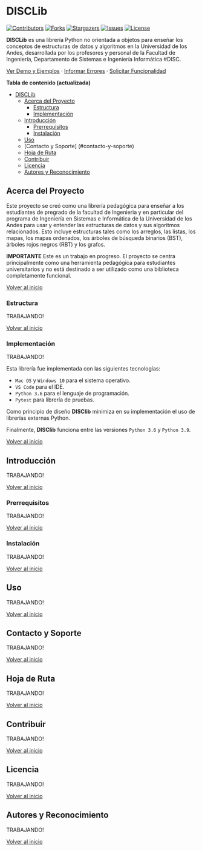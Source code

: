 ﻿# DISCLib
<!-- based on the repo from 
https://github.com/othneildrew/Best-README-Template

<!--
*** I'm using markdown "reference style" links for readability.
*** Reference links are enclosed in brackets [ ] instead of parentheses ( ).
*** See the bottom of this document for the declaration of the reference variables
*** for contributors-url, forks-url, etc. This is an optional, concise syntax you may use.
*** https://www.markdownguide.org/basic-syntax/#reference-style-links
-->

<!-- PROJECT SHIELDS -->
[![Contributors][contributors-shield]][contributors-url]
[![Forks][forks-shield]][forks-url]
[![Stargazers][stars-shield]][stars-url]
[![Issues][issues-shield]][issues-url]
[![License][license-shield]][license-url]

**DISCLib** es una librería Python no orientada a objetos para enseñar los conceptos de estructuras de datos y algoritmos en la Universidad de los Andes, desarrollada por los profesores y personal de la Facultad de Ingeniería, Departamento de Sistemas e Ingeniería Informática #DISC.

[Ver Demo y Ejemplos][demo-url] · [Informar Errores][bugs-url] · [Solicitar Funcionalidad][issues-url]

<!-- PROJECT CONTENT -->
**Tabla de contenido (actualizada)**
- [DISCLib](#disclib)
  - [Acerca del Proyecto](#acerca-del-proyecto)
    - [Estructura](#estructura)
    - [Implementación](#implementación)
  - [Introducción](#introducción)
    - [Prerrequisitos](#prerrequisitos)
    - [Instalación](#instalación)
  - [Uso](#uso)
  - [Contacto y Soporte] (#contacto-y-soporte)
  - [Hoja de Ruta](#hoja-de-ruta)
  - [Contribuir](#contribuir)
  - [Licencia](#licencia)
  - [Autores y Reconocimiento](#autores-y-reconocimiento)

<!-- ABOUT THE PROJECT -->
## Acerca del Proyecto

Este proyecto se creó como una librería pedagógica para enseñar a los estudiantes de pregrado de la facultad de Ingenieria y en particular del programa de Ingeniería en Sistemas e Informática de la Universidad de los Andes para usar y entender las estructuras de datos y sus algoritmos relacionados. Esto incluye estructuras tales como los arreglos, las listas, los mapas, los mapas ordenados, los árboles de búsqueda binarios (BST), árboles rojos negros (RBT) y los grafos.

**IMPORTANTE** Este es un trabajo en progreso. El proyecto se centra principalmente como una herramienta pedagógica para estudiantes universitarios y no está destinado a ser utilizado como una biblioteca completamente funcional.

[Volver al inicio](#disclib)

### Estructura
<!-- #TODO to translate -->
TRABAJANDO!
<!-- 
The project is divided into four main parts:
1. [DISClib](./DISClib) Root folder with the library implementation.
    1. [ADT](./DISClib/ADT) Folder with the main Abstract Data Types (ADT) implemented in the library.
        1. [List](./DISClib/ADT/list.py) Script implementing the ADT Lists in the library, configurable by Array List, Single Linked List and Double Linked List structures.
        2. [Queue](./DISClib/ADT/queue.py) Script implementing the ADT queue based in the ADT List.
        3. [Stack](./DISClib/ADT/stack.py) Script implementing the ADT stack based in the ADT List.
        4. [Map](./DISClib/ADT/map.py) Script implementing the ADT Map using Hash Tables as data structures, configurable by collision handling method to Linear Probing and Separate Chaining.
        5. [Ordered Map](./DISClib/ADT/orderedmap.py) Script implementing the ADT Ordered Maps using binary trees as data structures, configurable to Binary Search Trees (BST) and Red Black Tree (RBT).
        6. [MinPQ](./DISClib/ADT/minpq.py) Script implementing the ADT Min Priority Queue using heap data structures.
        7. [Indexed MinPQ](./DISClib/ADT/indexminpq.py) Script implementing the ADT Indexed Min Priority Queue using heap data structures.
        8. [Graph](./DISClib/ADT/graph.py) Script implementing the ADT Graph using adjacency lists as data structures.

    2. [Algorithms](./DISClib/Algorithms) Folder with the main algorithms implemented to handle the ADTs.
        1. [Graphs](./DISClib/Algorithms/Graphs) Folder with the algorithms to handle the ADT Graph.
            1. [DFS](./DISClib/Algorithms/Graphs/dfs.py) Script implementing the Depth First Search (DFS) algorithm.
            2. [BFS](./DISClib/Algorithms/Graphs/bfs.py) Script implementing the Breath First Search (BFS) algorithm.
            3. [DFO](./DISClib/Algorithms/Graphs/dfo.py) Script implementing the Depth First Order (DFO) topological sorting algorithm.
            4. [Cycles](./DISClib/Algorithms/Graphs/cycles.py) Script implementing the Cycle Detection algorithm.
            5. [SCC](./DISClib/Algorithms/Graphs/scc.py) Script implementing the Strongly Connected Components (SCC) algorithm.
            6. [Prim](./DISClib/Algorithms/Graphs/prim.py) Script implementing the Prim's algorithm.
            7. [Dijkstra](./DISClib/Algorithms/Graphs/dijkstra.py) Script implementing the Dijkstra's algorithm.
            8. [Bellman-Ford](./DISClib/Algorithms/Graphs/bellmanford.py) Script implementing the Bellman-Ford algorithm.
        2. [Sorting](./DISClib/Algorithms/Sorting) Folder with the algorithms implementing sorting for the ADT List.
            1. [Selection Sort](./DISClib/Algorithms/Sorting/selectionsort.py) Script implementing the Selection Sort algorithm.
            2. [Insertion Sort](./DISClib/Algorithms/Sorting/insertionsort.py) Script implementing the Insertion Sort algorithm.
            3. [Shell Sort](./DISClib/Algorithms/Sorting/shellsort.py) Script implementing the Shell Sort algorithm.
            4. [Merge Sort](./DISClib/Algorithms/Sorting/mergesort.py) Script implementing the Merge Sort algorithm.
            5. [Quick Sort](./DISClib/Algorithms/Sorting/quicksort.py) Script implementing the Quick Sort algorithm.
        3. [Trees](./DISClib/Algorithms/Trees) Folder with the algorithms to handle the ADT Trees.
            1. [Traversal](./DISClib/Algorithms/Trees/traversal.py) Script implementing the Transversal algorithm for binary trees, it includes the preorder, inorder and postorder structure walkthrough.

    3. [Data Structures](./DISClib/DataStructures) Folder with the main data structures implemented to support the ADTs in the library.
        1. [Array List](./DISClib/DataStructures/arraylist.py) Script implementing the Array List data structure.
        2. [Single Linked List](./DISClib/DataStructures/singlelinkedlist.py) Script implementing the Single Linked List data structure.
        3. [Double Linked List](./DISClib/DataStructures/doublelinkedlist.py) Script implementing the Double Linked List data structure.
        4. [Heap](./DISClib/DataStructures/heap.py) Script implementing the Heap data structure.
        5. [Indexed Heap](./DISClib/DataStructures/indexheap.py) Script implementing the Indexed Heap data structure.
        6. [Indexed MinPQ Node](./DISClib/DataStructures/iminpqnode.py) Script implementing the Indexed MinPQ Node data structure to support the Indexed Heap implementation.
        7. [Separate Chaining Hash Table](./DISClib/DataStructures/chaininghashtable.py) Script implementing the Separate Chaining Hash Table data structure.
        8. [Linear Probing Hash Table](./DISClib/DataStructures/probehashtable.py) Script implementing the Linear Probing Hash Table data structure.
        9. [Map Entry](./DISClib/DataStructures/mapentry.py) Script implementing the Map Entry data structure to support the Hash Table implementation.
        10. [Binary Searhc Tree (BST)](./DISClib/DataStructures/bst.py) Script implementing the Binary Search Tree (BST) data structure for the ADT Ordered Map.
        11. [BST Node](./DISClib/DataStructures/bstnode.py) Script implementing the BST Node data structure to support the Binary Search Tree (BST) implementation.
        12. [Red Black Tree (RBT)](./DISClib/DataStructures/rbt.py) Script implementing the Red Black Tree (RBT) data structure for the ADT Ordered Map.
        13. [RBT Node](./DISClib/DataStructures/rbtnode.py) Script implementing the RBT Node data structure to support the Red Black Tree (RBT) implementation.
        14. [Adjacency List](./DISClib/DataStructures/adjlist.py) Script implementing the Adjacency List data structure for ADT Graph.
        15. [Edge](./DISClib/DataStructures/edge.py) Script implementing the Edge data structure to support the Graph's Adjacency List implementation.


    4. [Utils](./DISClib/Utils) Folder with the main utilities implemented to support the ADTs in the library.
        1. [Error Handling](./DISClib/Utils/error.py) Script implementing the Error Handling utility for all the libraries.

2. [Test](./Test) Folder with the tests for the library.
    1. [List](./Test/list) Scripts to test the ADT Lists.
    2. [Queue](./Test/queue) Scripts to test the ADT Queue.
    3. [Stack](./Test/stack) Scripts to test the ADT Stack.
    4. [Map](./Test/map) Scripts to test the ADT Map.
    5. [Ordered Map](./Test/orderedmap) Scripts to test the ADT Ordered Map.
    6. [Binary Search Tree](./Test/bst) Scripts to test the ADT Binary Search Tree.
    7. [MinPQ](./Test/minpq) Scripts to test the ADT Min Priority Queue.
    8. [Graph](./Test/graph) Scripts to test the ADT Graph.

**NOTE:** the `config.py` scripts in the API are used to configure library's  build path and allows the Python interpreter to find the relative path in any condition. -->

<!-- 
#ISIS1225 - Librerias de soporte

Este proyecto contiene los Tipos abstractos de datos, estructuras de datos y algoritmos requeridos por el curso ISIS1225-Estructuras de Datos y Algoritmos

-Lib
Este directorio contiene todo el código de base que se entrega para el funcionamiento del curso.  Dentro de este directorio encuentran:
    |-- ADT:  Directorio con los Tipos Abstractos de Datos del curso
    |--DataStructures: Directorio con todas las estructuras de datos y archivos auxiliares para su     correcto funcionamiento
    |--Algorithms: Implementación de los algoritmos vistos en el curso (por ejemplo algoritmos de ordenamiento)
    |-- Utils: Funciones auxiliares para el funcionamiento de los TADs y estructuras de datos
-Test
Este directorio contiene las pruebas realizadas a los TADs, Estructuras de Datos y Algoritmos. -->

[Volver al inicio](#disclib)

### Implementación
<!-- #TODO to translate -->
TRABAJANDO!

Esta librería fue implementada con las siguientes tecnologías:
  * `Mac OS` y `Windows 10` para el sistema operativo.
  * `VS Code` para el IDE.
  * `Python 3.6` para el lenguaje de programación.
  * `Pytest` para librería de pruebas.

Como principio de diseño **DISClib** minimiza en su implementación el uso de librerías externas Python.

Finalmente, **DISClib** funciona entre las versiones `Python 3.6` y `Python 3.9`.

[Volver al inicio](#disclib)

<!-- GETTING STARTED -->
## Introducción
<!-- #TODO to translate -->
TRABAJANDO!

<!-- This section contains the steps to get started with the library. As is the case with any other library, you need to install the library and then import it in your project.

As the library is not Object Oriented, you need to import the library in your project as a module using the following steps: -->

<!-- This is an example of how you may give instructions on setting up your project locally.
To get a local copy up and running follow these simple example steps. -->
[Volver al inicio](#disclib)

### Prerrequisitos
<!-- #TODO to translate -->
TRABAJANDO!

<!-- As a design principle **DISClib** minimize the use of Python external libraries in its implementation.

To execute the tests in the `Test` folder, you need to install the `Pytest` package.

  ```bash
  pip install pytest
  ``` -->

<!-- This is an example of how to list things you need to use the software and how to install them.

* npm

  ```sh
  npm install npm@latest -g
  ``` -->
[Volver al inicio](#disclib)

### Instalación
<!-- #TODO to translate -->
TRABAJANDO!

<!-- For the moment the **DISClib** is available as a local dependency in your project. To install it you can follow the next steps:

1. Create a new project folder.
2. Clone the repo with the command:

   ```sh
   git clone https://github.com/ISIS1225DEVS/ISIS1225-Lib.git
   ```

3. Move the **DISClib** folder to the project folder.
4. Create a new Python file in the project folder.
5. Import the necessary **DISClib** ADT modules into your project with the command:

   ```python
    from DISClib.ADT import list as lt
    from DISClib.ADT import map as mp
   ```

6. Start coding! -->

<!-- 3. Install NPM packages

   ```sh
   npm install
   ```

4. Enter your API in `config.js`

   ```js
   const API_KEY = 'ENTER YOUR API';
   ``` -->

[Volver al inicio](#disclib)

<!-- USAGE EXAMPLES -->
## Uso
<!-- #TODO to translate -->
TRABAJANDO!

<!-- DISCLib is a library that provides a set of ADT's to support the development and use of algorithms. Its intended as a teaching tool in the course [ISIS1225-Estructuras de Datos y Algoritmos][uniandes-url].

To check the laboratories repositories, go to the following links:

  * [ISIS1225-SampleMVC][sample-mvc-url] MVC introduction laboratory.
  * [ISIS1225-SampleConflicts][sample-conflicts-url] GitHub conflicts managment laboratory.
  * [ISIS1225-SampleList][sample-list-url] ADT List laboratory.
  * [ISIS1225-SampleSorts][sample-sort-url] ADT List sorting algorithms laboratory.
  * [ISIS1225-sampleMap][sample-map-url] ADT Map laboratory.
  * [ISIS1225-SampleCollision][sample-collision-url] ADT Ordered Map laboratory.
  * [ISIS1225-SampleTree][sample-tree-url] ADT Ordered Map (BST and RBT) laboratory.
  * [ISIS1225-sampleGraph][sample-graph-url] ADT Graph laboratory.
  * [ISIS1225-SampleAlgorithm][sample-algorithm-url] ADT Graph algorithms laboratory. -->

<!-- Use this space to show useful examples of how a project can be used. Additional screenshots, code examples and demos work well in this space. You may also link to more resources. -->

[Volver al inicio](#disclib)

<!-- CONTACT -->
## Contacto y Soporte
<!-- #TODO to translate -->
TRABAJANDO!

<!-- For further information and contact, use the following links:

  * Official Repository [DISClib][disclib-url].
  * Repository for [Demo y Ejemplos][demo-url].
  
If you require further information, please contact us [via this email](mailto:isis1225@uniandes.edu.co) -->

[Volver al inicio](#disclib)

<!-- ROADMAP -->
## Hoja de Ruta
<!-- #TODO to translate -->
TRABAJANDO!
<!-- 
The Road so far lead us to complete the following features:

* [ ] To include examples for all modules in the repository [Demo y Ejemplos][demo-url].
* [ ] To clean some code and make it more readable.
* [ ] To standarize the functions and variables names throughout the library.
* [ ] To improve the library the documentation.
* [ ] To implement the Adjacency Matrix data structure for the ADT Graph.

See the [open issues](https://github.com/ISIS1225DEVS/ISIS1225-Lib/issues) for a full list of proposed features (and known issues). -->

[Volver al inicio](#disclib)

<!-- CONTRIBUTING -->
## Contribuir
<!-- #TODO to translate -->
TRABAJANDO!

<!-- 
Contributions are what make the open source community such an amazing place to learn, inspire, and create. Any contributions you make are **greatly appreciated**.

If you have a suggestion that would make this better, please fork the repo and create a pull request. You can also simply open an issue with the tag "enhancement".
Don't forget to give the project a star! Thanks again!

1. Fork the Project
2. Create your Feature Branch (`git checkout -b feature/AmazingFeature`)
3. Commit your Changes (`git commit -m 'Add some AmazingFeature'`)
4. Push to the Branch (`git push origin feature/AmazingFeature`)
5. Open a Pull Request -->

[Volver al inicio](#disclib)

<!-- LICENSE -->
## Licencia
<!-- #TODO to translate -->
TRABAJANDO!

<!-- Copyright 2020, Departamento de sistemas y Computación, Universidad de Los Andes.
Developed for the class _"ISIS1225 - Estructuras de Datos y Algoritmos"_ or _"ISIS1225 - Data Structure and Algorithms"_ in english.

This program is free software: you can redistribute it and/or modify it under the terms of the GNU General Public License as published by the Free Software Foundation, either version 3 of the License, or (at your option) any later version.

This program is distributed in the hope that it will be useful, but WITHOUT ANY WARRANTY; without even the implied warranty of MERCHANTABILITY or FITNESS FOR A PARTICULAR PURPOSE. See the [GNU General Public License](LICENSE) for more information go to [GNU ORG][gnu-url]. -->

[Volver al inicio](#disclib)

<!-- ACKNOWLEDGMENTS -->
## Autores y Reconocimiento
<!-- #TODO to translate -->
TRABAJANDO!

<!-- * [Dario Correal][dariocorreal-url] is the original author and main developer of the library.
* [Santiago Arteaga][phillipus85-url] is a contributor and repository administrator. 
* [Luis Florez][le99-url] is a contributor and developed examples and tutorials for the library. -->

[Volver al inicio](#disclib)

<!-- MARKDOWN LINKS & IMAGES -->
<!-- https://www.markdownguide.org/basic-syntax/#reference-style-links -->
[contributors-shield]: https://img.shields.io/github/contributors/ISIS1225DEVS/ISIS1225-Lib.svg?style=for-the-badge
[contributors-url]: https://github.com/ISIS1225DEVS/ISIS1225-Lib/graphs/contributors
[forks-shield]: https://img.shields.io/github/forks/ISIS1225DEVS/ISIS1225-Lib.svg?style=for-the-badge
[forks-url]: https://github.com/ISIS1225DEVS/ISIS1225-Lib/network/members
[stars-shield]: https://img.shields.io/github/stars/ISIS1225DEVS/ISIS1225-Lib.svg?style=for-the-badge
[stars-url]: https://github.com/ISIS1225DEVS/ISIS1225-Lib/stargazers
[issues-shield]: https://img.shields.io/github/issues/ISIS1225DEVS/ISIS1225-Lib.svg?style=for-the-badge
[issues-url]: https://github.com/ISIS1225DEVS/ISIS1225-Lib/issues
[license-shield]: https://img.shields.io/badge/License-GPLv3-blue.svg?style=for-the-badge
[license-url]: https://github.com/ISIS1225DEVS/ISIS1225-Lib/blob/master/LICENSE
<!-- [linkedin-shield]: https://img.shields.io/badge/-LinkedIn-black.svg?style=for-the-badge&logo=linkedin&colorB=555
[linkedin-url]: https://linkedin.com/in/linkedin_username
[product-screenshot]: images/screenshot.png -->
[uniandes-url]: https://cursos.virtual.uniandes.edu.co/isis1225/
[organization-url]: https://github.com/ISIS1225DEVS/
[disclib-url]: https://github.com/ISIS1225DEVS/ISIS1225-Lib
[demo-url]: https://github.com/ISIS1225DEVS/ISIS1225-Examples
[bugs-url]: https://github.com/ISIS1225DEVS/ISIS1225-Lib/issues
[issues-url]: https://github.com/ISIS1225DEVS/ISIS1225-Lib/issues
[gnu-url]: http://www.gnu.org/licenses/
<!-- contributors  -->
[dariocorreal-url]: https://github.com/dariocorreal
[phillipus85-url]: https://github.com/phillipus85
[le99-url]: https://github.com/le99
<!-- EDA lab repository -->
[sample-mvc-url]: https://github.com/ISIS1225DEVS/ISIS1225-SampleMVC
[sample-conflicts-url]: https://github.com/ISIS1225DEVS/ISIS1225-SampleConflicts
[sample-list-url]: https://github.com/ISIS1225DEVS/ISIS1225-SampleList
[sample-sort-url]: https://github.com/ISIS1225DEVS/ISIS1225-SampleSorts
[sample-map-url]: https://github.com/ISIS1225DEVS/ISIS1225-SampleMap
[sample-collision-url]: https://github.com/ISIS1225DEVS/ISIS1225-SampleCollision
[sample-tree-url]: https://github.com/ISIS1225DEVS/ISIS1225-SampleTree
[sample-graph-url]: https://github.com/ISIS1225DEVS/ISIS1225-SampleGraph
[sample-algorithm-url]: https://github.com/ISIS1225DEVS/ISIS1225-SampleAlgorithm